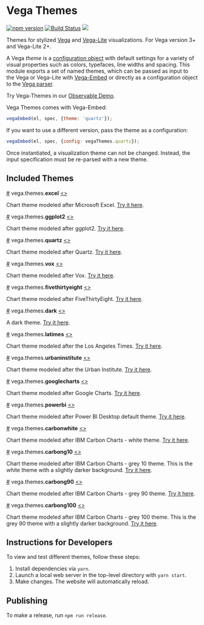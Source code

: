 # Vega Themes

[![npm version](https://img.shields.io/npm/v/vega-themes.svg)](https://www.npmjs.com/package/vega-themes)
[![Build Status](https://github.com/vega/vega-themes/workflows/Test/badge.svg)](https://github.com/vega/vega-themes/actions)
[![](https://data.jsdelivr.com/v1/package/npm/vega-themes/badge?style=rounded)](https://www.jsdelivr.com/package/npm/vega-themes)

Themes for stylized [Vega](https://vega.github.io/vega/) and [Vega-Lite](https://vega.github.io/vega-lite/) visualizations. For Vega version 3+ and Vega-Lite 2+.

A Vega *theme* is a [configuration object](https://vega.github.io/vega/docs/config/)
with default settings for a variety of visual properties such as colors, typefaces,
line widths and spacing. This module exports a set of named themes, which can be
passed as input to the Vega or Vega-Lite with [Vega-Embed](https://github.com/vega/vega-embed)
or directly as a configuration object to the [Vega parser](https://vega.github.io/vega/docs/api/parser/).

Try Vega-Themes in our [Observable Demo](https://beta.observablehq.com/@domoritz/vega-themes-demo).

Vega Themes comes with Vega-Embed:

```js
vegaEmbed(el, spec, {theme: 'quartz'});
```

If you want to use a different version, pass the theme as a configuration:

```js
vegaEmbed(el, spec, {config: vegaThemes.quartz});
```

Once instantiated, a visualization theme can not be changed. Instead, the
input specification must be re-parsed with a new theme.

## Included Themes

<a name="excel" href="#excel">#</a>
vega.themes.<b>excel</b>
[<>](https://github.com/vega/vega-themes/blob/main/src/theme-excel.ts "Source")

Chart theme modeled after Microsoft Excel. [Try it here](https://vega.github.io/vega-themes/?theme=excel).

<a name="ggplot2" href="#ggplot2">#</a>
vega.themes.<b>ggplot2</b>
[<>](https://github.com/vega/vega-themes/blob/main/src/theme-ggplot2.ts "Source")

Chart theme modeled after ggplot2. [Try it here](https://vega.github.io/vega-themes/?theme=ggplot2).

<a name="quartz" href="#quartz">#</a>
vega.themes.<b>quartz</b>
[<>](https://github.com/vega/vega-themes/blob/main/src/theme-quartz.ts "Source")

Chart theme modeled after Quartz. [Try it here](https://vega.github.io/vega-themes/?theme=quartz).

<a name="vox" href="#vox">#</a>
vega.themes.<b>vox</b>
[<>](https://github.com/vega/vega-themes/blob/main/src/theme-vox.ts "Source")

Chart theme modeled after Vox. [Try it here](https://vega.github.io/vega-themes/?theme=vox).

<a name="fivethirtyeight" href="#fivethirtyeight">#</a>
vega.themes.<b>fivethirtyeight</b>
[<>](https://github.com/vega/vega-themes/blob/main/src/theme-fivethirtyeight.ts "Source")

Chart theme modeled after FiveThirtyEight. [Try it here](https://vega.github.io/vega-themes/?theme=fivethirtyeight).

<a name="dark" href="#dark">#</a>
vega.themes.<b>dark</b>
[<>](https://github.com/vega/vega-themes/blob/main/src/theme-dark.ts "Source")

A dark theme. [Try it here](https://vega.github.io/vega-themes/?theme=dark).

<a name="latimes" href="#latimes">#</a>
vega.themes.<b>latimes</b>
[<>](https://github.com/vega/vega-themes/blob/main/src/theme-latimes.ts "Source")

Chart theme modeled after the Los Angeles Times. [Try it here](https://vega.github.io/vega-themes/?theme=latimes).

<a name="urbaninstitute" href="#urbaninstitute">#</a>
vega.themes.<b>urbaninstitute</b>
[<>](https://github.com/vega/vega-themes/blob/main/src/theme-urbaninstitute.ts "Source")

Chart theme modeled after the Urban Institute. [Try it here](https://vega.github.io/vega-themes/?theme=urbaninstitute).

<a name="googlecharts " href="#googlecharts">#</a>
vega.themes.<b>googlecharts</b>
[<>](https://github.com/vega/vega-themes/blob/main/src/theme-googlecharts.ts "Source")

Chart theme modeled after Google Charts. [Try it here](https://vega.github.io/vega-themes/?theme=googlecharts).

<a name="powerbi " href="#powerbi">#</a>
vega.themes.<b>powerbi</b>
[<>](https://github.com/vega/vega-themes/blob/main/src/theme-powerbi.ts "Source")

Chart theme modeled after Power BI Desktop default theme. [Try it here](https://vega.github.io/vega-themes/?theme=powerbi).

<a name="carbonwhite " href="#carbonwhite">#</a>
vega.themes.<b>carbonwhite</b>
[<>](https://github.com/vega/vega-themes/blob/main/src/theme-carbonwhite.ts "Source")

Chart theme modeled after IBM Carbon Charts - white theme. [Try it here](https://vega.github.io/vega-themes/?theme=carbonwhite).

<a name="carbong10" href="#carbong10">#</a>
vega.themes.<b>carbong10</b>
[<>](https://github.com/vega/vega-themes/blob/main/src/theme-carbong10.ts "Source")

Chart theme modeled after IBM Carbon Charts - grey 10 theme. This is the white theme with a slightly darker background. [Try it here](https://vega.github.io/vega-themes/?theme=carbong10).

<a name="carbong90" href="#carbong90">#</a>
vega.themes.<b>carbong90</b>
[<>](https://github.com/vega/vega-themes/blob/main/src/theme-carbong90.ts "Source")

Chart theme modeled after IBM Carbon Charts - grey 90 theme. [Try it here](https://vega.github.io/vega-themes/?theme=carbong90).

<a name="carbong100" href="#carbong100">#</a>
vega.themes.<b>carbong100</b>
[<>](https://github.com/vega/vega-themes/blob/main/src/theme-carbong100.ts "Source")

Chart theme modeled after IBM Carbon Charts - grey 100 theme. This is the grey 90 theme with a slightly darker background. [Try it here](https://vega.github.io/vega-themes/?theme=carbong100).


## Instructions for Developers

To view and test different themes, follow these steps:

1. Install dependencies via `yarn`.
2. Launch a local web server in the top-level directory with `yarn start`.
3. Make changes. The website will automatically reload.

## Publishing

To make a release, run `npm run release`.
